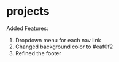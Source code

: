 # projects

Added Features:
1. Dropdown menu for each nav link
2. Changed background color to #eaf0f2
3. Refined the footer
